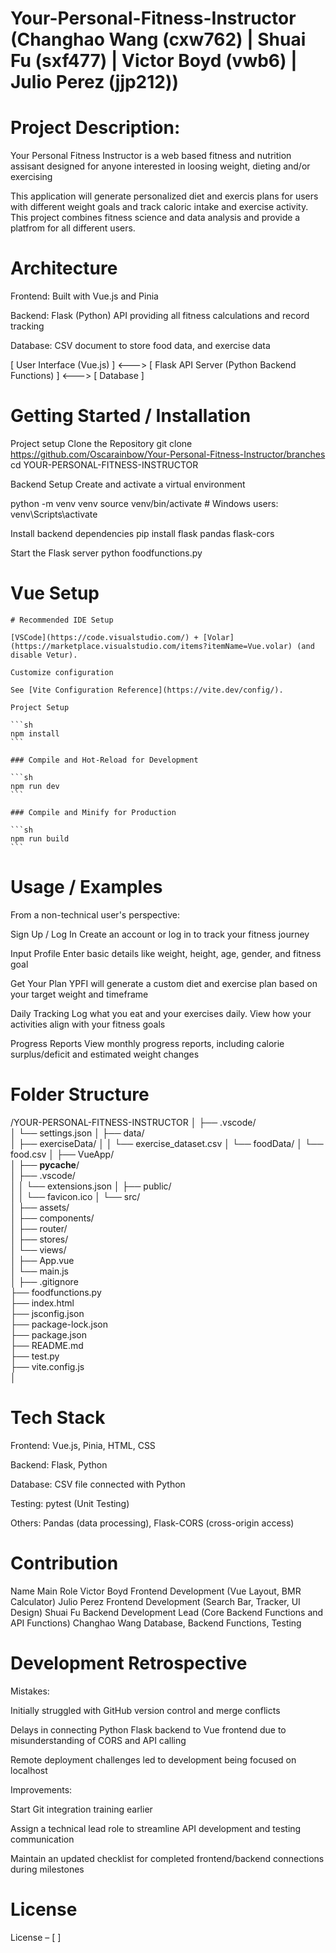 # Your-Personal-Fitness-Instructor (Changhao Wang (cxw762) | Shuai Fu (sxf477) | Victor Boyd (vwb6) | Julio Perez (jjp212))

# Project Description:
Your Personal Fitness Instructor is a web based fitness and nutrition assisant designed for anyone interested in loosing weight, dieting and/or exercising 

This application will generate personalized diet and exercis plans for users with different weight goals and track  caloric intake and exercise activity. This project combines fitness science and data analysis and provide a platfrom for all different users. 


# Architecture
Frontend: Built with Vue.js and Pinia 

Backend: Flask (Python) API providing all fitness calculations and record tracking

Database: CSV document to store food data, and exercise data

[ User Interface (Vue.js) ] <---> [ Flask API Server (Python Backend Functions) ] <---> [ Database ]

# Getting Started / Installation
Project setup
Clone the Repository
git clone <https://github.com/Oscarainbow/Your-Personal-Fitness-Instructor/branches>
cd YOUR-PERSONAL-FITNESS-INSTRUCTOR

Backend Setup
Create and activate a virtual environment

python -m venv venv
source venv/bin/activate        # Windows users: venv\Scripts\activate

Install backend dependencies
pip install flask pandas flask-cors

Start the Flask server
python foodfunctions.py


# Vue Setup
    # Recommended IDE Setup

    [VSCode](https://code.visualstudio.com/) + [Volar](https://marketplace.visualstudio.com/items?itemName=Vue.volar) (and disable Vetur).

    Customize configuration

    See [Vite Configuration Reference](https://vite.dev/config/).

    Project Setup

    ```sh
    npm install
    ```

    ### Compile and Hot-Reload for Development

    ```sh
    npm run dev
    ```

    ### Compile and Minify for Production

    ```sh
    npm run build
    ```

# Usage / Examples
From a non-technical user's perspective:

Sign Up / Log In
Create an account or log in to track your fitness journey

Input Profile
Enter basic details like weight, height, age, gender, and fitness goal

Get Your Plan
YPFI will generate a custom diet and exercise plan based on your target weight and timeframe

Daily Tracking
Log what you eat and your exercises daily. View how your activities align with your fitness goals

Progress Reports
View monthly progress reports, including calorie surplus/deficit and estimated weight changes

# Folder Structure
/YOUR-PERSONAL-FITNESS-INSTRUCTOR
│
├── .vscode/              
│   └── settings.json
│
├── data/                   
│   ├── exerciseData/
│   │   └── exercise_dataset.csv
│   └── foodData/
│       └── food.csv
│
├── VueApp/                 
│   ├── __pycache__/        
│   ├── .vscode/            
│   │   └── extensions.json
│   ├── public/             
│   │   └── favicon.ico
│   └── src/                
│       ├── assets/         
│       ├── components/    
│       ├── router/         
│       ├── stores/         
│       └── views/         
│       ├── App.vue         
│       └── main.js         
│
├── .gitignore              
├── foodfunctions.py        
├── index.html              
├── jsconfig.json          
├── package-lock.json       
├── package.json            
├── README.md               
├── test.py                 
├── vite.config.js          
│

# Tech Stack 
Frontend: Vue.js, Pinia, HTML, CSS

Backend: Flask, Python

Database: CSV file connected with Python

Testing: pytest (Unit Testing)

Others: Pandas (data processing), Flask-CORS (cross-origin access)

# Contribution
Name	        Main Role
Victor Boyd	    Frontend Development (Vue Layout, BMR Calculator)
Julio Perez	    Frontend Development (Search Bar, Tracker, UI Design)
Shuai Fu	    Backend Development Lead (Core Backend Functions and API Functions)
Changhao Wang	Database, Backend Functions, Testing 

# Development Retrospective
Mistakes:

Initially struggled with GitHub version control and merge conflicts

Delays in connecting Python Flask backend to Vue frontend due to misunderstanding of CORS and API calling

Remote deployment challenges led to development being focused on localhost

Improvements:

Start Git integration training earlier

Assign a technical lead role to streamline API development and testing communication

Maintain an updated checklist for completed frontend/backend connections during milestones

# License
License – [ ]